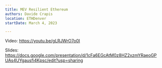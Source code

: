 ```yaml
---
title: MEV Resilient Ethereum
authors: Davide Crapis
location: ETHDenver
startDate: March 4, 2023

---
```


Video: <https://youtu.be/gLRJWrO7o0I>

Slides: <https://docs.google.com/presentation/d/1cFa6EGcAtM0z8HZ2xzmYRaeoGPUAs4UYgausfi4Kpsc/edit?usp=sharing>